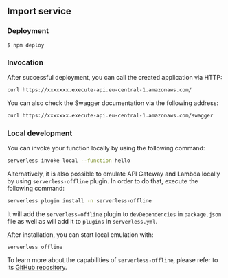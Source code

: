 ## Import service

### Deployment

```
$ npm deploy
```
### Invocation

After successful deployment, you can call the created application via HTTP:

```bash
curl https://xxxxxxx.execute-api.eu-central-1.amazonaws.com/
```

You can also check the Swagger documentation via the following address:

```bash
curl https://xxxxxxx.execute-api.eu-central-1.amazonaws.com/swagger
```

### Local development

You can invoke your function locally by using the following command:

```bash
serverless invoke local --function hello
```

Alternatively, it is also possible to emulate API Gateway and Lambda locally by using `serverless-offline` plugin. In order to do that, execute the following command:

```bash
serverless plugin install -n serverless-offline
```

It will add the `serverless-offline` plugin to `devDependencies` in `package.json` file as well as will add it to `plugins` in `serverless.yml`.

After installation, you can start local emulation with:

```
serverless offline
```

To learn more about the capabilities of `serverless-offline`, please refer to its [GitHub repository](https://github.com/dherault/serverless-offline).

